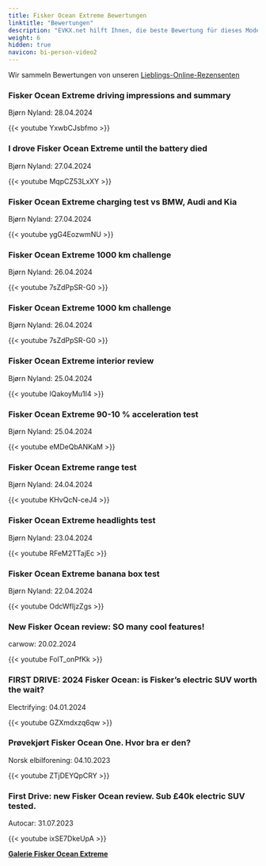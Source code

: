 ```yaml
---
title: Fisker Ocean Extreme Bewertungen
linktitle: "Bewertungen"
description: "EVKX.net hilft Ihnen, die beste Bewertung für dieses Modell zu finden."
weight: 6
hidden: true
navicon: bi-person-video2
---
```

Wir sammeln Bewertungen von unseren [Lieblings-Online-Rezensenten](../../../../../guides/evreviewers/)

<div class="container text-center shadow p-2 pe-4 mb-5 bg-body-tertiary rounded border">
<h3>Fisker Ocean Extreme driving impressions and summary</h3>
<p>Bjørn Nyland: 28.04.2024</p>

{{< youtube YxwbCJsbfmo >}}

</div>
<div class="container text-center shadow p-2 pe-4 mb-5 bg-body-tertiary rounded border">
<h3>I drove Fisker Ocean Extreme until the battery died</h3>
<p>Bjørn Nyland: 27.04.2024</p>

{{< youtube MqpCZ53LxXY >}}

</div>
<div class="container text-center shadow p-2 pe-4 mb-5 bg-body-tertiary rounded border">
<h3>Fisker Ocean Extreme charging test vs BMW, Audi and Kia</h3>
<p>Bjørn Nyland: 27.04.2024</p>

{{< youtube ygG4EozwmNU >}}

</div>
<div class="container text-center shadow p-2 pe-4 mb-5 bg-body-tertiary rounded border">
<h3>Fisker Ocean Extreme 1000 km challenge</h3>
<p>Bjørn Nyland: 26.04.2024</p>

{{< youtube 7sZdPpSR-G0 >}}

</div>
<div class="container text-center shadow p-2 pe-4 mb-5 bg-body-tertiary rounded border">
<h3>Fisker Ocean Extreme 1000 km challenge</h3>
<p>Bjørn Nyland: 26.04.2024</p>

{{< youtube 7sZdPpSR-G0 >}}

</div>
<div class="container text-center shadow p-2 pe-4 mb-5 bg-body-tertiary rounded border">
<h3>Fisker Ocean Extreme interior review</h3>
<p>Bjørn Nyland: 25.04.2024</p>

{{< youtube IQakoyMu1I4 >}}

</div>
<div class="container text-center shadow p-2 pe-4 mb-5 bg-body-tertiary rounded border">
<h3>Fisker Ocean Extreme 90-10 % acceleration test</h3>
<p>Bjørn Nyland: 25.04.2024</p>

{{< youtube eMDeQbANKaM >}}

</div>
<div class="container text-center shadow p-2 pe-4 mb-5 bg-body-tertiary rounded border">
<h3>Fisker Ocean Extreme range test</h3>
<p>Bjørn Nyland: 24.04.2024</p>

{{< youtube KHvQcN-ceJ4 >}}

</div>
<div class="container text-center shadow p-2 pe-4 mb-5 bg-body-tertiary rounded border">
<h3>Fisker Ocean Extreme headlights test</h3>
<p>Bjørn Nyland: 23.04.2024</p>

{{< youtube RFeM2TTajEc >}}

</div>
<div class="container text-center shadow p-2 pe-4 mb-5 bg-body-tertiary rounded border">
<h3>Fisker Ocean Extreme banana box test</h3>
<p>Bjørn Nyland: 22.04.2024</p>

{{< youtube OdcWfIjzZgs >}}

</div>
<div class="container text-center shadow p-2 pe-4 mb-5 bg-body-tertiary rounded border">
<h3>New Fisker Ocean review: SO many cool features!</h3>
<p>carwow: 20.02.2024</p>

{{< youtube FoIT_onPfKk >}}

</div>
<div class="container text-center shadow p-2 pe-4 mb-5 bg-body-tertiary rounded border">
<h3>FIRST DRIVE: 2024 Fisker Ocean: is Fisker’s electric SUV worth the wait?</h3>
<p>Electrifying: 04.01.2024</p>

{{< youtube GZXmdxzq6qw >}}

</div>
<div class="container text-center shadow p-2 pe-4 mb-5 bg-body-tertiary rounded border">
<h3>Prøvekjørt Fisker Ocean One. Hvor bra er den?</h3>
<p>Norsk elbilforening: 04.10.2023</p>

{{< youtube ZTjDEYQpCRY >}}

</div>
<div class="container text-center shadow p-2 pe-4 mb-5 bg-body-tertiary rounded border">
<h3>First Drive: new Fisker Ocean review. Sub £40k electric SUV tested.</h3>
<p>Autocar: 31.07.2023</p>

{{< youtube ixSE7DkeUpA >}}

</div>
<div class="mt-3 mb-3">
<a href="../gallery/" class="text-decoration-none text-black">
<strong><i class="bi-arrow-left"></i>Galerie  </strong>
</a>
<a href="../" class="text-decoration-none text-black float-end">
<strong>Fisker Ocean Extreme <i class="bi-arrow-right"></i></strong>
</a>
</div>
